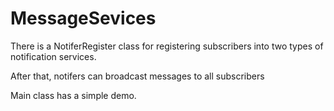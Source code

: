 # MessageSevices
There is a NotiferRegister class for registering subscribers into two types of notification 
services.

After that, notifers can broadcast messages to all subscribers

Main class has a simple demo.